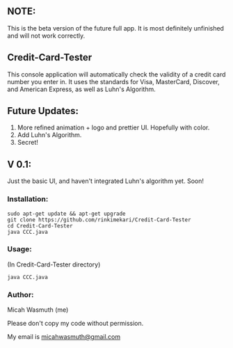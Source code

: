 ## NOTE:
This is the beta version of the future full app. It is most definitely unfinished and will not work correctly.

## Credit-Card-Tester
This console application will automatically check the validity of a credit card number you enter in. It uses the standards for Visa, MasterCard, Discover, and American Express, as well as Luhn's Algorithm.

## Future Updates:
1. More refined animation + logo and prettier UI. Hopefully with color.
2. Add Luhn's Algorithm.
3. Secret!

## V 0.1:
Just the basic UI, and haven't integrated Luhn's algorithm yet. Soon!

### Installation:
```
sudo apt-get update && apt-get upgrade
git clone https://github.com/rinkimekari/Credit-Card-Tester
cd Credit-Card-Tester
java CCC.java
```
### Usage:
(In Credit-Card-Tester directory)
```
java CCC.java
```
### Author:
Micah Wasmuth (me)

Please don't copy my code without permission.

My email is micahwasmuth@gmail.com
